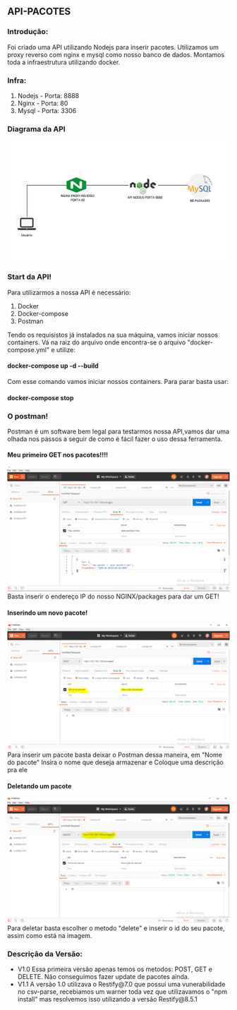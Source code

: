 ## API-PACOTES
### Introdução:

Foi criado uma API utilizando Nodejs para inserir pacotes. Utilizamos um proxy reverso com nginx e mysql como nosso banco de dados.
Montamos toda a infraestrutura utilizando docker.

### Infra:
<ol>
  <li>Nodejs - Porta: 8888</li>
  <li>Nginx - Porta: 80</li>
  <li>Mysql - Porta: 3306</li>
</ol>

### Diagrama da API
<img src=Diagrama.PNG>




### Start da API!
Para utilizarmos a nossa API é necessário:
<ol>
  <li>Docker</li>
  <li>Docker-compose</li>
  <li>Postman</li>
</ol>

Tendo os requisistos já instalados na sua máquina, vamos iniciar nossos containers.
Vá na raiz do arquivo onde encontra-se o arquivo "docker-compose.yml" e utilize:

#### docker-compose up -d --build

Com esse comando vamos iniciar nossos containers.
Para parar basta usar:

#### docker-compose stop

### O postman!

Postman é um software bem legal para testarmos nossa API,vamos dar uma olhada nos passos a seguir de como é fácil fazer o uso dessa ferramenta.

#### Meu primeiro GET nos pacotes!!!!
<img src=get.PNG>
Basta inserir o endereço IP do nosso NGINX/packages para dar um GET!

#### Inserindo um novo pacote!
<img src=post.PNG>
Para inserir um pacote basta deixar o Postman dessa maneira, em "Nome do pacote" Insira o nome que deseja armazenar e
Coloque uma descrição pra ele

#### Deletando um pacote
<img src=delete.PNG>
Para deletar basta escolher o metodo "delete" e inserir o id do seu pacote, assim como está na imagem.


### Descrição da Versão:
<ul>
  <li>V1.0 Essa primeira versão apenas temos os metodos: POST, GET e DELETE. Não conseguimos fazer update de pacotes ainda. </li>
  <li>V1.1 A versão 1.0 utilizava o Restify@7.0 que possui uma vunerabilidade no csv-parse, recebiamos um warner toda vez que utilizavamos o "npm install" mas resolvemos isso utilizando a versão Restify@8.5.1 </li>
</ul>

